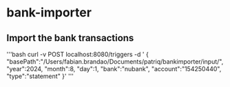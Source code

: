 # bank-importer

## Import the bank transactions

'''bash
    curl -v POST localhost:8080/triggers  -d '
    {
		"basePath":"/Users/fabian.brandao/Documents/patriq/bankimporter/input/",
		"year":2024,
		"month":8,
		"day":1,
		"bank":"nubank",
		"account":"154250440",
		"type":"statement"
	 }'
'''
